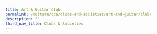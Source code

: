 ```yaml
---
title: Art & Guitar Club
permalink: /culture/cca/clubs-and-societies/art-and-guitar/club/
description: ""
third_nav_title: Clubs & Societies
---
```

